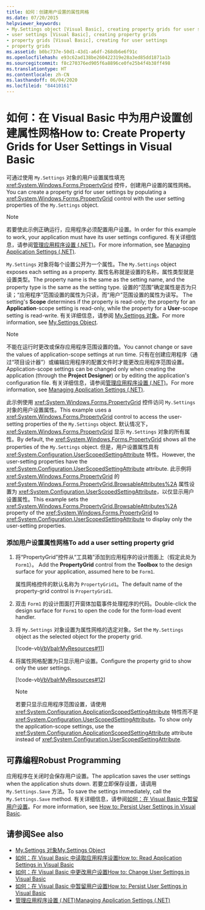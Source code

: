 ```yaml
---
title: 如何：创建用户设置的属性网格
ms.date: 07/20/2015
helpviewer_keywords:
- My.Settings object [Visual Basic], creating property grids for user settings
- user settings [Visual Basic], creating property grids
- property grids [Visual Basic], creating for user settings
- property grids
ms.assetid: b0bc737e-50d1-43d1-a6df-268db6e6f91c
ms.openlocfilehash: e93c62ad138be260422319e28a3ed85dd1871a1b
ms.sourcegitcommit: f8c270376ed905f6a8896ce0fe25b4f4b38ff498
ms.translationtype: HT
ms.contentlocale: zh-CN
ms.lasthandoff: 06/04/2020
ms.locfileid: "84410161"
---
```

# <a name="how-to-create-property-grids-for-user-settings-in-visual-basic"></a><span data-ttu-id="a3173-102">如何：在 Visual Basic 中为用户设置创建属性网格</span><span class="sxs-lookup"><span data-stu-id="a3173-102">How to: Create Property Grids for User Settings in Visual Basic</span></span>

<span data-ttu-id="a3173-103">可通过使用 `My.Settings` 对象的用户设置属性填充 <xref:System.Windows.Forms.PropertyGrid> 控件，创建用户设置的属性网格。</span><span class="sxs-lookup"><span data-stu-id="a3173-103">You can create a property grid for user settings by populating a <xref:System.Windows.Forms.PropertyGrid> control with the user setting properties of the `My.Settings` object.</span></span>  
  
> [!NOTE]
> <span data-ttu-id="a3173-104">若要使此示例正确运行，应用程序必须配置用户设置。</span><span class="sxs-lookup"><span data-stu-id="a3173-104">In order for this example to work, your application must have its user settings configured.</span></span> <span data-ttu-id="a3173-105">有关详细信息，请参阅[管理应用程序设置 (.NET)](/visualstudio/ide/managing-application-settings-dotnet)。</span><span class="sxs-lookup"><span data-stu-id="a3173-105">For more information, see [Managing Application Settings (.NET)](/visualstudio/ide/managing-application-settings-dotnet).</span></span>  
  
 <span data-ttu-id="a3173-106">`My.Settings` 对象将每个设置公开为一个属性。</span><span class="sxs-lookup"><span data-stu-id="a3173-106">The `My.Settings` object exposes each setting as a property.</span></span> <span data-ttu-id="a3173-107">属性名称就是设置的名称，属性类型就是设置类型。</span><span class="sxs-lookup"><span data-stu-id="a3173-107">The property name is the same as the setting name, and the property type is the same as the setting type.</span></span> <span data-ttu-id="a3173-108">设置的“范围”确定属性是否为只读；“应用程序”范围设置的属性为只读，而“用户”范围设置的属性为读写。   </span><span class="sxs-lookup"><span data-stu-id="a3173-108">The setting's **Scope** determines if the property is read-only; the property for an **Application**-scope setting is read-only, while the property for a **User**-scope setting is read-write.</span></span> <span data-ttu-id="a3173-109">有关详细信息，请参阅 [My.Settings 对象](../../../language-reference/objects/my-settings-object.md)。</span><span class="sxs-lookup"><span data-stu-id="a3173-109">For more information, see [My.Settings Object](../../../language-reference/objects/my-settings-object.md).</span></span>  
  
> [!NOTE]
> <span data-ttu-id="a3173-110">不能在运行时更改或保存应用程序范围设置的值。</span><span class="sxs-lookup"><span data-stu-id="a3173-110">You cannot change or save the values of application-scope settings at run time.</span></span> <span data-ttu-id="a3173-111">只有在创建应用程序（通过“项目设计器”）或编辑应用程序的配置文件时才能更改应用程序范围设置。 </span><span class="sxs-lookup"><span data-stu-id="a3173-111">Application-scope settings can be changed only when creating the application (through the **Project Designer**) or by editing the application's configuration file.</span></span> <span data-ttu-id="a3173-112">有关详细信息，请参阅[管理应用程序设置 (.NET)](/visualstudio/ide/managing-application-settings-dotnet)。</span><span class="sxs-lookup"><span data-stu-id="a3173-112">For more information, see [Managing Application Settings (.NET)](/visualstudio/ide/managing-application-settings-dotnet).</span></span>  
  
 <span data-ttu-id="a3173-113">此示例使用 <xref:System.Windows.Forms.PropertyGrid> 控件访问 `My.Settings` 对象的用户设置属性。</span><span class="sxs-lookup"><span data-stu-id="a3173-113">This example uses a <xref:System.Windows.Forms.PropertyGrid> control to access the user-setting properties of the `My.Settings` object.</span></span> <span data-ttu-id="a3173-114">默认情况下，<xref:System.Windows.Forms.PropertyGrid> 显示 `My.Settings` 对象的所有属性。</span><span class="sxs-lookup"><span data-stu-id="a3173-114">By default, the <xref:System.Windows.Forms.PropertyGrid> shows all the properties of the `My.Settings` object.</span></span> <span data-ttu-id="a3173-115">但是，用户设置属性具有 <xref:System.Configuration.UserScopedSettingAttribute> 特性。</span><span class="sxs-lookup"><span data-stu-id="a3173-115">However, the user-setting properties have the <xref:System.Configuration.UserScopedSettingAttribute> attribute.</span></span> <span data-ttu-id="a3173-116">此示例将 <xref:System.Windows.Forms.PropertyGrid> 的 <xref:System.Windows.Forms.PropertyGrid.BrowsableAttributes%2A> 属性设置为 <xref:System.Configuration.UserScopedSettingAttribute>，以仅显示用户设置属性。</span><span class="sxs-lookup"><span data-stu-id="a3173-116">This example sets the <xref:System.Windows.Forms.PropertyGrid.BrowsableAttributes%2A> property of the <xref:System.Windows.Forms.PropertyGrid> to <xref:System.Configuration.UserScopedSettingAttribute> to display only the user-setting properties.</span></span>  
  
### <a name="to-add-a-user-setting-property-grid"></a><span data-ttu-id="a3173-117">添加用户设置属性网格</span><span class="sxs-lookup"><span data-stu-id="a3173-117">To add a user setting property grid</span></span>  
  
1. <span data-ttu-id="a3173-118">将“PropertyGrid”控件从“工具箱”添加到应用程序的设计图面上（假定此处为 `Form1`）。  </span><span class="sxs-lookup"><span data-stu-id="a3173-118">Add the **PropertyGrid** control from the **Toolbox** to the design surface for your application, assumed here to be `Form1`.</span></span>  
  
     <span data-ttu-id="a3173-119">属性网格控件的默认名称为 `PropertyGrid1`。</span><span class="sxs-lookup"><span data-stu-id="a3173-119">The default name of the property-grid control is `PropertyGrid1`.</span></span>  
  
2. <span data-ttu-id="a3173-120">双击 `Form1` 的设计图面打开窗体加载事件处理程序的代码。</span><span class="sxs-lookup"><span data-stu-id="a3173-120">Double-click the design surface for `Form1` to open the code for the form-load event handler.</span></span>  
  
3. <span data-ttu-id="a3173-121">将 `My.Settings` 对象设置为属性网格的选定对象。</span><span class="sxs-lookup"><span data-stu-id="a3173-121">Set the `My.Settings` object as the selected object for the property grid.</span></span>  
  
     [!code-vb[VbVbalrMyResources#11](~/samples/snippets/visualbasic/VS_Snippets_VBCSharp/VbVbalrMyResources/VB/Form1.vb#11)]  
  
4. <span data-ttu-id="a3173-122">将属性网格配置为只显示用户设置。</span><span class="sxs-lookup"><span data-stu-id="a3173-122">Configure the property grid to show only the user settings.</span></span>  
  
     [!code-vb[VbVbalrMyResources#12](~/samples/snippets/visualbasic/VS_Snippets_VBCSharp/VbVbalrMyResources/VB/Form1.vb#12)]  
  
    > [!NOTE]
    > <span data-ttu-id="a3173-123">若要只显示应用程序范围设置，请使用 <xref:System.Configuration.ApplicationScopedSettingAttribute> 特性而不是 <xref:System.Configuration.UserScopedSettingAttribute>。</span><span class="sxs-lookup"><span data-stu-id="a3173-123">To show only the application-scope settings, use the <xref:System.Configuration.ApplicationScopedSettingAttribute> attribute instead of  <xref:System.Configuration.UserScopedSettingAttribute>.</span></span>  
  
## <a name="robust-programming"></a><span data-ttu-id="a3173-124">可靠编程</span><span class="sxs-lookup"><span data-stu-id="a3173-124">Robust Programming</span></span>  

 <span data-ttu-id="a3173-125">应用程序在关闭时会保存用户设置。</span><span class="sxs-lookup"><span data-stu-id="a3173-125">The application saves the user settings when the application shuts down.</span></span> <span data-ttu-id="a3173-126">若要立即保存设置，请调用 `My.Settings.Save` 方法。</span><span class="sxs-lookup"><span data-stu-id="a3173-126">To save the settings immediately, call the `My.Settings.Save` method.</span></span> <span data-ttu-id="a3173-127">有关详细信息，请参阅[如何：在 Visual Basic 中暂留用户设置](how-to-persist-user-settings.md)。</span><span class="sxs-lookup"><span data-stu-id="a3173-127">For more information, see [How to: Persist User Settings in Visual Basic](how-to-persist-user-settings.md).</span></span>  
  
## <a name="see-also"></a><span data-ttu-id="a3173-128">请参阅</span><span class="sxs-lookup"><span data-stu-id="a3173-128">See also</span></span>

- [<span data-ttu-id="a3173-129">My.Settings 对象</span><span class="sxs-lookup"><span data-stu-id="a3173-129">My.Settings Object</span></span>](../../../language-reference/objects/my-settings-object.md)
- [<span data-ttu-id="a3173-130">如何：在 Visual Basic 中读取应用程序设置</span><span class="sxs-lookup"><span data-stu-id="a3173-130">How to: Read Application Settings in Visual Basic</span></span>](how-to-read-application-settings.md)
- [<span data-ttu-id="a3173-131">如何：在 Visual Basic 中更改用户设置</span><span class="sxs-lookup"><span data-stu-id="a3173-131">How to: Change User Settings in Visual Basic</span></span>](how-to-change-user-settings.md)
- [<span data-ttu-id="a3173-132">如何：在 Visual Basic 中暂留用户设置</span><span class="sxs-lookup"><span data-stu-id="a3173-132">How to: Persist User Settings in Visual Basic</span></span>](how-to-persist-user-settings.md)
- [<span data-ttu-id="a3173-133">管理应用程序设置 (.NET)</span><span class="sxs-lookup"><span data-stu-id="a3173-133">Managing Application Settings (.NET)</span></span>](/visualstudio/ide/managing-application-settings-dotnet)
